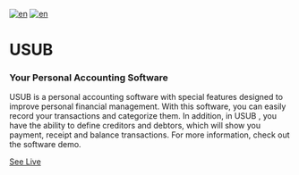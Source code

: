 [![en](https://img.shields.io/badge/english-lang-red.svg)](https://github.com/)
[![en](https://img.shields.io/badge/persian-lang-green)](https://github.com/)

# USUB

### Your Personal Accounting Software

USUB is a personal accounting software with special features designed to improve personal financial management. With this software, you can easily record your transactions and categorize them. In addition, in USUB , you have the ability to define creditors and debtors, which will show you payment, receipt and balance transactions. For more information, check out the software demo.

[See Live](https://cafebazaar.ir/)
